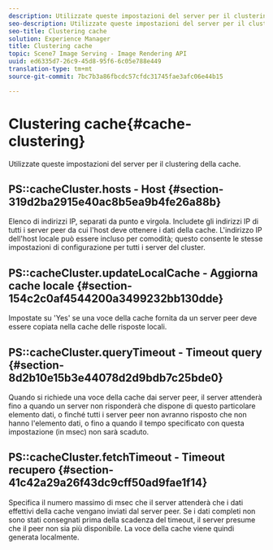 ```yaml
---
description: Utilizzate queste impostazioni del server per il clustering della cache.
seo-description: Utilizzate queste impostazioni del server per il clustering della cache.
seo-title: Clustering cache
solution: Experience Manager
title: Clustering cache
topic: Scene7 Image Serving - Image Rendering API
uuid: ed6335d7-26c9-45d8-95f6-6c05e788e449
translation-type: tm+mt
source-git-commit: 7bc7b3a86fbcdc57cfdc31745fae3afc06e44b15

---
```



# Clustering cache{#cache-clustering}

Utilizzate queste impostazioni del server per il clustering della cache.

## PS::cacheCluster.hosts - Host {#section-319d2ba2915e40ac8b5ea9b4fe26a88b}

Elenco di indirizzi IP, separati da punto e virgola. Includete gli indirizzi IP di tutti i server peer da cui l&#39;host deve ottenere i dati della cache. L&#39;indirizzo IP dell&#39;host locale può essere incluso per comodità; questo consente le stesse impostazioni di configurazione per tutti i server del cluster.

## PS::cacheCluster.updateLocalCache - Aggiorna cache locale {#section-154c2c0af4544200a3499232bb130dde}

Impostate su &#39;Yes&#39; se una voce della cache fornita da un server peer deve essere copiata nella cache delle risposte locali.

## PS::cacheCluster.queryTimeout - Timeout query {#section-8d2b10e15b3e44078d2d9bdb7c25bde0}

Quando si richiede una voce della cache dai server peer, il server attenderà fino a quando un server non risponderà che dispone di questo particolare elemento dati, o finché tutti i server peer non avranno risposto che non hanno l&#39;elemento dati, o fino a quando il tempo specificato con questa impostazione (in msec) non sarà scaduto.

## PS::cacheCluster.fetchTimeout - Timeout recupero {#section-41c42a29a26f43dc9cff50ad9fae1f14}

Specifica il numero massimo di msec che il server attenderà che i dati effettivi della cache vengano inviati dal server peer. Se i dati completi non sono stati consegnati prima della scadenza del timeout, il server presume che il peer non sia più disponibile. La voce della cache viene quindi generata localmente.
